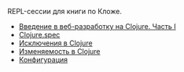 
REPL-сессии для книги по Кложе.

[1-web]: https://grishaev.me/clj-book-web-1/
[2-spec]: https://grishaev.me/clj-book-spec/
[3-exc]: https://grishaev.me/clj-book-exceptions/
[4-mut]: https://grishaev.me/clj-book-mutability/
[5-cfg]: https://grishaev.me/clj-book-config/

- [Введение в веб-разработку на Clojure. Часть I][1-web]
- [Clojure.spec][2-spec]
- [Исключения в Clojure][3-exc]
- [Изменяемость в Clojure][4-mut]
- [Конфигурация][5-cfg]
